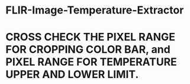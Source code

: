 # FLIR-Image-Temperature-Extractor
# CROSS CHECK THE PIXEL RANGE FOR CROPPING COLOR BAR, and PIXEL RANGE FOR TEMPERATURE UPPER AND LOWER LIMIT.
